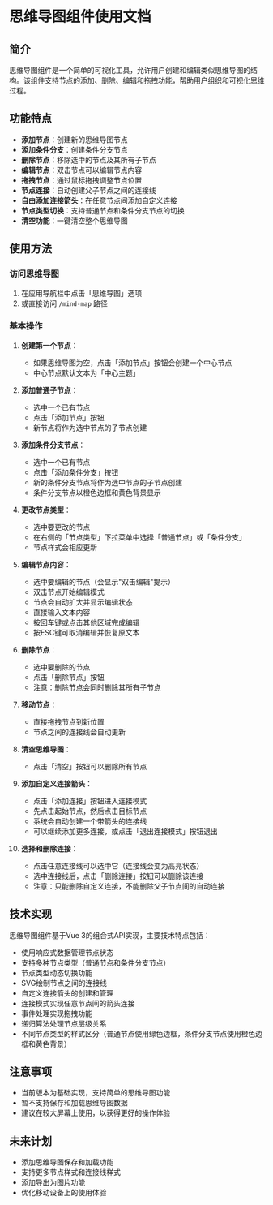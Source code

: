 # 思维导图组件使用文档

## 简介

思维导图组件是一个简单的可视化工具，允许用户创建和编辑类似思维导图的结构。该组件支持节点的添加、删除、编辑和拖拽功能，帮助用户组织和可视化思维过程。

## 功能特点

- **添加节点**：创建新的思维导图节点
- **添加条件分支**：创建条件分支节点
- **删除节点**：移除选中的节点及其所有子节点
- **编辑节点**：双击节点可以编辑节点内容
- **拖拽节点**：通过鼠标拖拽调整节点位置
- **节点连接**：自动创建父子节点之间的连接线
- **自由添加连接箭头**：在任意节点间添加自定义连接
- **节点类型切换**：支持普通节点和条件分支节点的切换
- **清空功能**：一键清空整个思维导图

## 使用方法

### 访问思维导图

1. 在应用导航栏中点击「思维导图」选项
2. 或直接访问 `/mind-map` 路径

### 基本操作

1. **创建第一个节点**：
   - 如果思维导图为空，点击「添加节点」按钮会创建一个中心节点
   - 中心节点默认文本为「中心主题」

2. **添加普通子节点**：
   - 选中一个已有节点
   - 点击「添加节点」按钮
   - 新节点将作为选中节点的子节点创建

3. **添加条件分支节点**：
   - 选中一个已有节点
   - 点击「添加条件分支」按钮
   - 新的条件分支节点将作为选中节点的子节点创建
   - 条件分支节点以橙色边框和黄色背景显示

4. **更改节点类型**：
   - 选中要更改的节点
   - 在右侧的「节点类型」下拉菜单中选择「普通节点」或「条件分支」
   - 节点样式会相应更新

5. **编辑节点内容**：
   - 选中要编辑的节点（会显示"双击编辑"提示）
   - 双击节点开始编辑模式
   - 节点会自动扩大并显示编辑状态
   - 直接输入文本内容
   - 按回车键或点击其他区域完成编辑
   - 按ESC键可取消编辑并恢复原文本

6. **删除节点**：
   - 选中要删除的节点
   - 点击「删除节点」按钮
   - 注意：删除节点会同时删除其所有子节点

7. **移动节点**：
   - 直接拖拽节点到新位置
   - 节点之间的连接线会自动更新

8. **清空思维导图**：
   - 点击「清空」按钮可以删除所有节点

9. **添加自定义连接箭头**：
   - 点击「添加连接」按钮进入连接模式
   - 先点击起始节点，然后点击目标节点
   - 系统会自动创建一个带箭头的连接线
   - 可以继续添加更多连接，或点击「退出连接模式」按钮退出

10. **选择和删除连接**：
    - 点击任意连接线可以选中它（连接线会变为高亮状态）
    - 选中连接线后，点击「删除连接」按钮可以删除该连接
    - 注意：只能删除自定义连接，不能删除父子节点间的自动连接

## 技术实现

思维导图组件基于Vue 3的组合式API实现，主要技术特点包括：

- 使用响应式数据管理节点状态
- 支持多种节点类型（普通节点和条件分支节点）
- 节点类型动态切换功能
- SVG绘制节点之间的连接线
- 自定义连接箭头的创建和管理
- 连接模式实现任意节点间的箭头连接
- 事件处理实现拖拽功能
- 递归算法处理节点层级关系
- 不同节点类型的样式区分（普通节点使用绿色边框，条件分支节点使用橙色边框和黄色背景）

## 注意事项

- 当前版本为基础实现，支持简单的思维导图功能
- 暂不支持保存和加载思维导图数据
- 建议在较大屏幕上使用，以获得更好的操作体验

## 未来计划

- 添加思维导图保存和加载功能
- 支持更多节点样式和连接线样式
- 添加导出为图片功能
- 优化移动设备上的使用体验